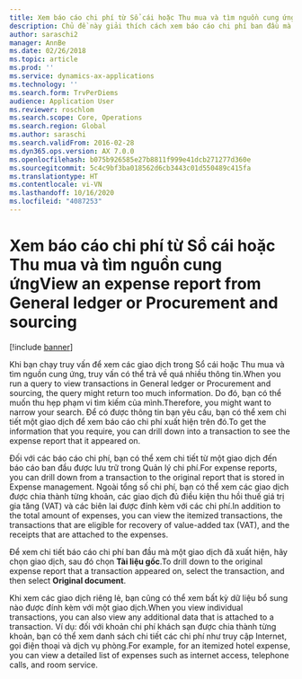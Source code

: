 ```yaml
---
title: Xem báo cáo chi phí từ Sổ cái hoặc Thu mua và tìm nguồn cung ứng
description: Chủ đề này giải thích cách xem báo cáo chi phí ban đầu mà một giao dịch đã xuất hiện.
author: saraschi2
manager: AnnBe
ms.date: 02/26/2018
ms.topic: article
ms.prod: ''
ms.service: dynamics-ax-applications
ms.technology: ''
ms.search.form: TrvPerDiems
audience: Application User
ms.reviewer: roschlom
ms.search.scope: Core, Operations
ms.search.region: Global
ms.author: saraschi
ms.search.validFrom: 2016-02-28
ms.dyn365.ops.version: AX 7.0.0
ms.openlocfilehash: b075b926585e27b8811f999e41dcb271277d360e
ms.sourcegitcommit: 5c4c9bf3ba018562d6cb3443c01d550489c415fa
ms.translationtype: HT
ms.contentlocale: vi-VN
ms.lasthandoff: 10/16/2020
ms.locfileid: "4087253"
---
```

# <a name="view-an-expense-report-from-general-ledger-or-procurement-and-sourcing"></a><span data-ttu-id="b4751-103">Xem báo cáo chi phí từ Sổ cái hoặc Thu mua và tìm nguồn cung ứng</span><span class="sxs-lookup"><span data-stu-id="b4751-103">View an expense report from General ledger or Procurement and sourcing</span></span>

[!include [banner](../includes/banner.md)]

<span data-ttu-id="b4751-104">Khi bạn chạy truy vấn để xem các giao dịch trong Sổ cái hoặc Thu mua và tìm nguồn cung ứng, truy vấn có thể trả về quá nhiều thông tin.</span><span class="sxs-lookup"><span data-stu-id="b4751-104">When you run a query to view transactions in General ledger or Procurement and sourcing, the query might return too much information.</span></span> <span data-ttu-id="b4751-105">Do đó, bạn có thể muốn thu hẹp phạm vi tìm kiếm của mình.</span><span class="sxs-lookup"><span data-stu-id="b4751-105">Therefore, you might want to narrow your search.</span></span> <span data-ttu-id="b4751-106">Để có được thông tin bạn yêu cầu, bạn có thể xem chi tiết một giao dịch để xem báo cáo chi phí xuất hiện trên đó.</span><span class="sxs-lookup"><span data-stu-id="b4751-106">To get the information that you require, you can drill down into a transaction to see the expense report that it appeared on.</span></span>

<span data-ttu-id="b4751-107">Đối với các báo cáo chi phí, bạn có thể xem chi tiết từ một giao dịch đến báo cáo ban đầu được lưu trữ trong Quản lý chi phí.</span><span class="sxs-lookup"><span data-stu-id="b4751-107">For expense reports, you can drill down from a transaction to the original report that is stored in Expense management.</span></span> <span data-ttu-id="b4751-108">Ngoài tổng số chi phí, bạn có thể xem các giao dịch được chia thành từng khoản, các giao dịch đủ điều kiện thu hồi thuế giá trị gia tăng (VAT) và các biên lai được đính kèm với các chi phí.</span><span class="sxs-lookup"><span data-stu-id="b4751-108">In addition to the total amount of expenses, you can view the itemized transactions, the transactions that are eligible for recovery of value-added tax (VAT), and the receipts that are attached to the expenses.</span></span>

<span data-ttu-id="b4751-109">Để xem chi tiết báo cáo chi phí ban đầu mà một giao dịch đã xuất hiện, hãy chọn giao dịch, sau đó chọn **Tài liệu gốc**.</span><span class="sxs-lookup"><span data-stu-id="b4751-109">To drill down to the original expense report that a transaction appeared on, select the transaction, and then select **Original document**.</span></span>

<span data-ttu-id="b4751-110">Khi xem các giao dịch riêng lẻ, bạn cũng có thể xem bất kỳ dữ liệu bổ sung nào được đính kèm với một giao dịch.</span><span class="sxs-lookup"><span data-stu-id="b4751-110">When you view individual transactions, you can also view any additional data that is attached to a transaction.</span></span> <span data-ttu-id="b4751-111">Ví dụ: đối với khoản chi phí khách sạn được chia thành từng khoản, bạn có thể xem danh sách chi tiết các chi phí như truy cập Internet, gọi điện thoại và dịch vụ phòng.</span><span class="sxs-lookup"><span data-stu-id="b4751-111">For example, for an itemized hotel expense, you can view a detailed list of expenses such as internet access, telephone calls, and room service.</span></span>
